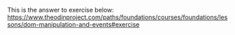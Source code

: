 This is the answer to exercise below:
https://www.theodinproject.com/paths/foundations/courses/foundations/lessons/dom-manipulation-and-events#exercise